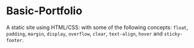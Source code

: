 # Basic-Portfolio
A static site using HTML/CSS: with some of the following concepts: `float`, `padding`, `margin`, `display`, `overflow`, `clear`, `text-align`, `hover` and `sticky-footer`.
